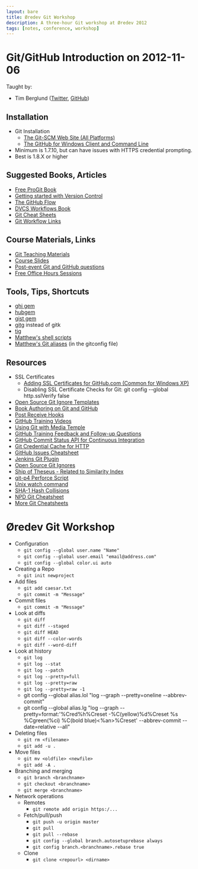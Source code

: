 ```yaml
---
layout: bare
title: Øredev Git Workshop
description: A three-hour Git workshop at Øredev 2012
tags: [notes, conference, workshop]
---
```


# Git/GitHub Introduction on 2012-11-06

Taught by:

* Tim Berglund ([Twitter](http://twitter.com/tlberglund), [GitHub](https://github.com/tlberglund))

## Installation
* Git Installation
    * [The Git-SCM Web Site (All Platforms)](http://git-scm.com)
    * [The GitHub for Windows Client and Command Line](http://windows.github.com)
* Minimum is 1.7.10, but can have issues with HTTPS credential prompting.
* Best is 1.8.X or higher

## Suggested Books, Articles
* [Free ProGit Book](http://git-scm.com/book)
* [Getting started with Version Control](http://teach.github.com/articles/lesson-new-to-version-control/)
* [The GitHub Flow](http://scottchacon.com/2011/08/31/github-flow.html)
* [DVCS Workflows Book](https://github.com/zkessin/dvcs-workflows)
* [Git Cheat Sheets](http://teach.github.com/articles/git-cheatsheets/)
* [Git Workflow Links](https://pinboard.in/u:matthew.mccullough/t:git+workflow)

## Course Materials, Links
* [Git Teaching Materials](http://teach.github.com)
* [Course Slides](http://teach.github.com/articles/course-slides/)
* [Post-event Git and GitHub questions](https://github.com/githubtraining/feedback/)
* [Free Office Hours Sessions](http://training.github.com/web/free-classes/)

## Tools, Tips, Shortcuts

* [ghi gem](https://github.com/stephencelis/ghi)
* [hubgem ](https://github.com/defunkt/hub)
* [gist gem](https://github.com/defunkt/gist)
* [gitg](http://git.gnome.org/browse/gitg) instead of gitk
* [tig](http://gitready.com/advanced/2009/07/31/tig-the-ncurses-front-end-to-git.html)
* [Matthew's shell scripts](https://github.com/matthewmccullough/scripts)
* [Matthew's Git aliases](https://github.com/matthewmccullough/dotfiles) (in the gitconfig file)

## Resources

* SSL Certificates
    * [Adding SSL Certificates for GitHub.com (Common for Windows XP)](http://stackoverflow.com/questions/3777075/https-github-access/4454754#4454754)
    * Disabling SSL Certificate Checks for Git:
            git config --global http.sslVerify false
* [Open Source Git Ignore Templates](https://github.com/github/gitignore)
* [Book Authoring on Git and GitHub](http://teach.github.com/articles/book-authoring-using-git-and-github/)
* [Post Receive Hooks](https://help.github.com/articles/post-receive-hooks)
* [GitHub Training Videos](http://training.github.com/resources/videos/)
* [Using Git with Media Temple](http://carl-topham.com/theblog/post/using-git-media-temple/)
* [GitHub Training Feedback and Follow-up Questions](https://github.com/githubtraining/feedback/issues?state=open)
* [GitHub Commit Status API for Continuous Integration](https://github.com/blog/1227-commit-status-api)
* [Git Credential Cache for HTTP](http://teach.github.com/articles/lesson-git-credential-cache/)
* [GitHub Issues Cheatsheet](http://teach.github.com/articles/github-issues-cheatsheet/)
* [Jenkins Git Plugin](https://wiki.jenkins-ci.org/display/JENKINS/Git+Plugin)
* [Open Source Git Ignores](https://github.com/github/gitignore)
* [Ship of Theseus - Related to Similarity Index](http://en.wikipedia.org/wiki/Ship_of_Theseus)
* [git-p4 Perforce Script](http://kb.perforce.com/article/1417/git-p4)
* [Unix watch command](http://en.wikipedia.org/wiki/Watch_(Unix))
* [SHA-1 Hash Collisions](http://git-scm.com/book/ch6-1.html#A-SHORT-NOTE-ABOUT-SHA-1)
* [NPD Git Cheatsheet](http://ndpsoftware.com/git-cheatsheet.html)
* [More Git Cheatsheets](http://teach.github.com/articles/git-cheatsheets/)

# Øredev Git Workshop

* Configuration
  * `git config --global user.name "Name"`
  * `git config --global user.email "email@address.com"`
  * `git config --global color.ui auto`
* Creating a Repo
  * `git init newproject`
* Add files
  * `git add caesar.txt`
  * `git commit -m "Message"`
* Commit files
  * `git commit -m "Message"`
* Look at diffs
  * `git diff`
  * `git diff --staged`
  * `git diff HEAD`
  * `git diff --color-words`
  * `git diff --word-diff`
* Look at history
  * `git log`
  * `git log --stat`
  * `git log --patch`
  * `git log --pretty=full`
  * `git log --pretty=raw`
  * `git log --pretty=raw -1`
  * git config --global alias.lol "log --graph --pretty=oneline --abbrev-commit"
  * git config --global alias.lg "log --graph --pretty=format:'%Cred%h%Creset -%C(yellow)%d%Creset %s %Cgreen(%ci) %C(bold blue)<%an>%Creset' --abbrev-commit --date=relative --all"
* Deleting files
  * `git rm <filename>`
  * `git add -u .`
* Move files
  * `git mv <oldfile> <newfile>`
  * `git add -A .`
* Branching and merging
  * `git branch <branchname>`
  * `git checkout <branchname>`
  * `git merge <branchname>`
* Network operations
  * Remotes
    * `git remote add origin https:/...`
  * Fetch/pull/push
    * `git push -u origin master`
    * `git pull`
    * `git pull --rebase`
    * `git config --global branch.autosetuprebase always`
    * `git config branch.<branchname>.rebase true`
  * Clone
    * `git clone <repourl> <dirname>`

